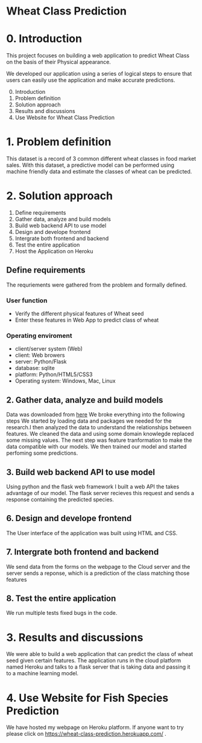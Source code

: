# Wheat Class Prediction

# 0. Introduction
This project focuses on building a web application to predict Wheat Class on the basis of their Physical appearance.

We developed our application using a series of logical steps to ensure that users can easily use the application and make accurate predictions.

0) Introduction
1) Problem definition
2) Solution approach
3) Results and discussions
4) Use Website for Wheat Class Prediction

# 1. Problem definition
This dataset is a record of 3 common different wheat classes in food market sales. With this dataset, a predictive model can be performed using machine friendly data and estimate the classes of wheat can be predicted.

# 2. Solution approach

1) Define requirements
2) Gather data, analyze and build models
3) Build web backend API to use model
4) Design and develope frontend
7) Intergrate both frontend and backend
8) Test the entire application
9) Host the Application on Heroku


## Define requirements
The requriements were gathered from the problem and formally defined.

### User function
* Verify the different physical features of Wheat seed
* Enter these features in Web App to predict class of wheat

### Operating enviroment
* client/server system (Web)
* client: Web browers
* server: Python/Flask
* database: sqlite
* platform: Python/HTML5/CSS3
* Operating system: Windows, Mac, Linux

## 2. Gather data, analyze and build models
Data was downloaded from [here](https://www.kaggle.com/jmcaro/wheat-seedsuci)
We broke everything into the following steps
We started by loading data and packages we needed for the research.I then
analyzed the data to understand the relationships between features. We cleaned the data and using some domain knowlegde replaced some
missing values. The next step was feature tranformation to make the data
compatible with our models. We then trained our model and started perfoming
some predictions.

## 3. Build web backend API to use model
Using python and the flask web framework I built a web API the takes advantage of our model. The
flask server recieves this request and sends a response containing the predicted species.

## 6. Design and develope frontend
The User interface of the application was built using HTML and CSS.

## 7. Intergrate both frontend and backend
We send data from the forms on the webpage to the Cloud server
and the server sends a reponse, which is a prediction of the class matching those features

## 8. Test the entire application
We run multiple tests fixed bugs in the code.

# 3. Results and discussions

We were able to build a web application that can predict the class of wheat seed given certain features. The application runs in the cloud platform named Heroku and talks to a flask server that is taking data and passing it to a machine learning model.

# 4. Use Website for Fish Species Prediction

We have hosted my webpage on Heroku platform. If anyone want to try please click on https://wheat-class-prediction.herokuapp.com/ . 
